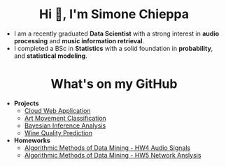 <h1 align="center">Hi 👋, I'm Simone Chieppa</h1>


-  I am a recently graduated **Data Scientist** with a strong interest in **audio processing** and **music information retrieval**.
-  I completed a BSc in **Statistics** with a solid foundation in  **probability**, and **statistical modeling**.  


<h1 align="center">What's on my GitHub</h1>

*  **Projects**
    * [Cloud Web Application](https://github.com/SimoneChieppa/Cloud-Computing-Project)
    * [Art Movement Classification](https://github.com/SimoneChieppa/Art-Movement-Classification)
    * [Bayesian Inference Analysis](https://github.com/SimoneChieppa/Bayesian-Inference-Project)
    * [Wine Quality Prediction](https://github.com/SimoneChieppa/Wine-Quality-Project)
*  **Homeworks**
    * [Algorithmic Methods of Data Mining - HW4 Audio Signals](https://github.com/SimoneChieppa/ADM-HW4-Audio-Signals)
    * [Algorithmic Methods of Data Mining - HW5 Network Anslysis](https://github.com/SimoneChieppa/ADM-HW5-Network-Analysis)
